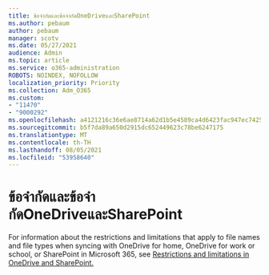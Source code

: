 ```yaml
---
title: ข้อจํากัดและข้อจํากัดOneDriveและSharePoint
ms.author: pebaum
author: pebaum
manager: scotv
ms.date: 05/27/2021
audience: Admin
ms.topic: article
ms.service: o365-administration
ROBOTS: NOINDEX, NOFOLLOW
localization_priority: Priority
ms.collection: Adm_O365
ms.custom:
- "11470"
- "9000292"
ms.openlocfilehash: a4121216c36e6ae8714a62d1b5e4589ca4d6423fac947ec74257cfcad9b9e65d
ms.sourcegitcommit: b5f7da89a650d2915dc652449623c78be6247175
ms.translationtype: MT
ms.contentlocale: th-TH
ms.lasthandoff: 08/05/2021
ms.locfileid: "53958640"
---
```

# <a name="restrictions-and-limitations-in-onedrive-and-sharepoint"></a>ข้อจํากัดและข้อจํากัดOneDriveและSharePoint

For information about the restrictions and limitations that apply to file names and file types when syncing with OneDrive for home, OneDrive for work or school, or SharePoint in Microsoft 365, see [Restrictions and limitations in OneDrive and SharePoint.](https://support.microsoft.com/office/restrictions-and-limitations-in-onedrive-and-sharepoint-64883a5d-228e-48f5-b3d2-eb39e07630fa)
